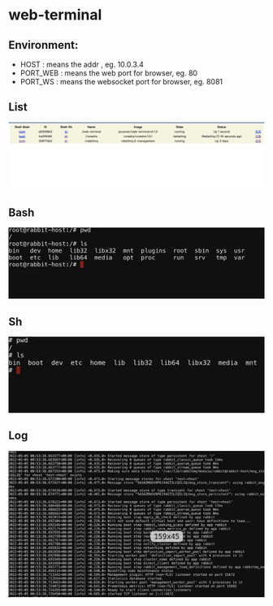 # web-terminal

## Environment:
- HOST : means the addr , eg. 10.0.3.4
- PORT_WEB : means the web port for browser, eg. 80
- PORT_WS : means the websocket port for browser, eg. 8081

## List

![image](https://raw.githubusercontent.com/jacoovan/web-terminal/main/img/demo-list.jpg)
## Bash
![image](https://raw.githubusercontent.com/jacoovan/web-terminal/main/img/demo-bash.jpg)
## Sh
![image](https://raw.githubusercontent.com/jacoovan/web-terminal/main/img/demo-sh.jpg)
## Log
![image](https://raw.githubusercontent.com/jacoovan/web-terminal/main/img/demo-log.jpg)